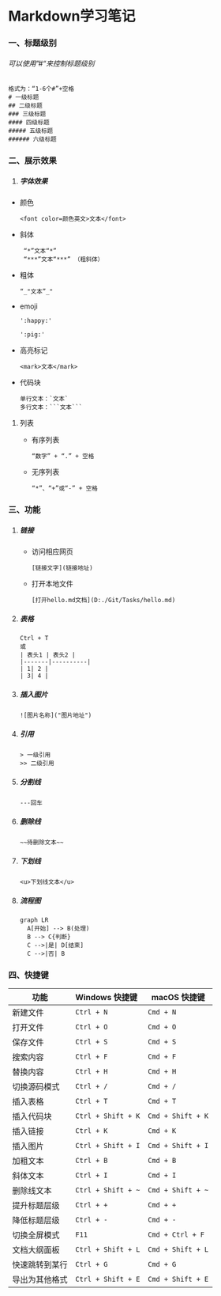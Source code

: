 # Markdown学习笔记

### 一、标题级别

###### 可以使用”#“来控制标题级别

```
格式为：“1-6个#”+空格
# 一级标题
## 二级标题
### 三级标题
#### 四级标题
##### 五级标题
###### 六级标题
```

###  二、展示效果

1. ##### 字体效果

+ 颜色

  ```
  <font color=颜色英文>文本</font>
  ```

+ 斜体

  ```
   “*”文本“*”  
   “***”文本“***” （粗斜体）
  ```

+ 粗体

  ```
  “_"文本”_"
  ```

+ emoji

  ```
  ':happy:'
  
  ':pig:'
  ```

+ 高亮标记

  ```
  <mark>文本</mark>
  ```

+ 代码块

  ```
  单行文本：`文本` 
  多行文本：```文本```
  ```

1. 列表

   + 有序列表

     ```
     “数字” + “.” + 空格
     ```

   + 无序列表

     ```
     “*”、“+”或“-” + 空格
     ```

### 三、功能

1. ##### 链接

   + 访问相应网页

     ```
     [链接文字](链接地址)
     ```

   + 打开本地文件

     ```
     [打开hello.md文档](D:./Git/Tasks/hello.md)
     ```

2. ##### 表格

   ```
   Ctrl + T
   或
   | 表头1 | 表头2 |
   |-------|----------|
   | 1| 2 |
   | 3| 4 |
   ```

3. ##### 插入图片

   ```
   ![图片名称]("图片地址")
   ```

4. ##### 引用

   ```
   > 一级引用
   >> 二级引用
   ```

5. ##### 分割线

   ```
   ---回车
   ```

6. ##### 删除线

   ```
   ~~待删除文本~~
   ```

7. ##### 下划线

   ```
   <u>下划线文本</u>
   ```

8. ##### 流程图

   ```mermaid
   graph LR
     A[开始] --> B(处理)
     B --> C{判断}
     C -->|是| D[结束]
     C -->|否| B
   ```

### 四、快捷键

| 功能  | Windows 快捷键 | macOS 快捷键   |
|-----------------------|:----------------------|------------------------|
| 新建文件               | `Ctrl + N`            | `Cmd + N`              |
| 打开文件               | `Ctrl + O`            | `Cmd + O`              |
| 保存文件               | `Ctrl + S`            | `Cmd + S`              |
| 搜索内容               | `Ctrl + F`            | `Cmd + F`              |
| 替换内容               | `Ctrl + H`            | `Cmd + H`              |
| 切换源码模式           | `Ctrl + /`            | `Cmd + /`              |
| 插入表格               | `Ctrl + T`            | `Cmd + T`              |
| 插入代码块             | `Ctrl + Shift + K`    | `Cmd + Shift + K`      |
| 插入链接               | `Ctrl + K`            | `Cmd + K`              |
| 插入图片               | `Ctrl + Shift + I`    | `Cmd + Shift + I`      |
| 加粗文本               | `Ctrl + B`            | `Cmd + B`              |
| 斜体文本               | `Ctrl + I`            | `Cmd + I`              |
| 删除线文本             | `Ctrl + Shift + ~`    | `Cmd + Shift + ~`      |
| 提升标题层级           | `Ctrl + +`            | `Cmd + +`              |
| 降低标题层级           | `Ctrl + -`            | `Cmd + -`              |
| 切换全屏模式           | `F11`                 | `Cmd + Ctrl + F`       |
| 文档大纲面板           | `Ctrl + Shift + L`    | `Cmd + Shift + L`      |
| 快速跳转到某行         | `Ctrl + G`            | `Cmd + G`              |
| 导出为其他格式         | `Ctrl + Shift + E`    | `Cmd + Shift + E`      |
